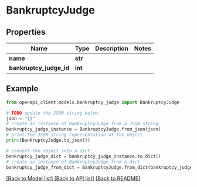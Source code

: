 # BankruptcyJudge


## Properties

Name | Type | Description | Notes
------------ | ------------- | ------------- | -------------
**name** | **str** |  | 
**bankruptcy_judge_id** | **int** |  | 

## Example

```python
from openapi_client.models.bankruptcy_judge import BankruptcyJudge

# TODO update the JSON string below
json = "{}"
# create an instance of BankruptcyJudge from a JSON string
bankruptcy_judge_instance = BankruptcyJudge.from_json(json)
# print the JSON string representation of the object
print(BankruptcyJudge.to_json())

# convert the object into a dict
bankruptcy_judge_dict = bankruptcy_judge_instance.to_dict()
# create an instance of BankruptcyJudge from a dict
bankruptcy_judge_from_dict = BankruptcyJudge.from_dict(bankruptcy_judge_dict)
```
[[Back to Model list]](../README.md#documentation-for-models) [[Back to API list]](../README.md#documentation-for-api-endpoints) [[Back to README]](../README.md)


